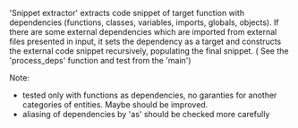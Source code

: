 
'Snippet extractor' extracts code snippet of target function with dependencies (functions, classes, variables, imports, globals, objects). 
If there are some external dependencies which are imported from external files presented in input, it sets the dependency as a target and constructs the external code snippet recursively, populating the final snippet.
( See the 'process_deps' function and test from the 'main')

Note: 

- tested only with functions as dependencies, no garanties for another categories of entities. Maybe should be improved.
- aliasing of dependencies by 'as' should be checked more carefully
